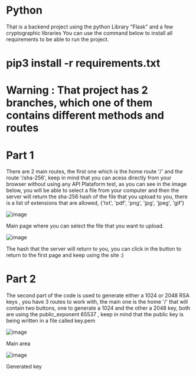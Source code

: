 # Python
That is a backend project using the python Library "Flask" and a few cryptographic libraries
You can use the command below to install all requirements to be able to run the project.
# pip3 install -r requirements.txt

# Warning : That project has 2 branches, which one of them contains different methods and routes

# Part 1

There are 2 main routes, the first one which is the home route '/' and the route '/sha-256', keep in mind that you can acess directly from your browser without using any API Plataform test, as you can see in the image below, you will be able to select a file from your computer and then the server will return the sha-256 hash of the file that you upload to you, there is a list of extensions that are allowed, {'txt', 'pdf', 'png', 'jpg', 'jpeg', 'gif'}

![image](https://user-images.githubusercontent.com/64712028/148701161-59309102-c47e-4eaa-b6c2-c1244d7d8422.png)

Main page where you can select the file that you want to upload.

![image](https://user-images.githubusercontent.com/64712028/148701178-6d9e2e27-2441-48d0-b75e-06795705d1c2.png)

The hash that the server will return to you, you can click in the button to return to the first page and keep using the site :)

# Part 2
The second part of the code is used to generate either a 1024 or 2048 RSA keys , you have 3 routes to work with, the main one is the home '/' that will contain two buttons, one to generate a 1024 and the other a 2048 key, both are using the public_exponent 65537 , keep in mind that the public key is being written in a file called key.pem

![image](https://user-images.githubusercontent.com/64712028/148701558-e0c2ea32-05e6-4827-9990-4df4f23ceb4e.png)

Main area

![image](https://user-images.githubusercontent.com/64712028/148701562-f44d288c-6847-4ec8-b711-eb479dfa54a9.png)

Generated key
